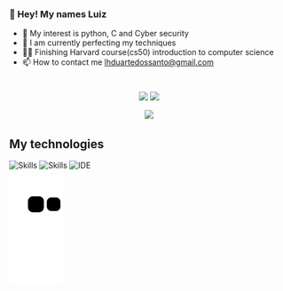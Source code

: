 ### 👋 Hey! My names Luiz
- 👀 My interest is python, C and Cyber security
- 🌱 I am currently perfecting my techniques
- 🧑‍💻 Finishing Harvard course(cs50) introduction to computer science
- 📫 How to contact me lhduartedossanto@gmail.com
#
<div align="center">

<img height="170em" src="https://github-readme-stats--sigma-five.vercel.app/api?username=Cen-Devv&show_icons=true&theme=aura&count_private=false"> <img height="170em" src="https://github-readme-stats.vercel.app/api/top-langs/?username=Cen-Devv&layout=compact&langs_count=7&theme=aura">
  
</div>

<div align="center" >
  <img  height=300 src="https://user-images.githubusercontent.com/99365013/221045420-c82214ba-623c-4a00-b672-11d9f6823f34.gif"/>
</div>

      
## My technologies

![Skills](https://img.shields.io/badge/Python-14354C?style=for-the-badge&logo=python&logoColor=white)
![Skills](https://img.shields.io/badge/C-00599C?style=for-the-badge&logo=c&logoColor=white)
![IDE](https://img.shields.io/badge/Visual_Studio_Code-0078D4?style=for-the-badge&logo=visual%20studio%20code&logoColor=white)

![Snake animation](https://github.com/Cen-Devv/Cen-Devv/blob/output/github-contribution-grid-snake.svg) 

